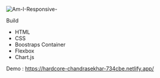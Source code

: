 

![Am-I-Responsive-](https://user-images.githubusercontent.com/40691793/89782766-12eaf780-db40-11ea-8a86-25c1c5f2f1b5.png)


Build
- HTML
- CSS
- Boostraps Container
- Flexbox
- Chart.js


Demo : https://hardcore-chandrasekhar-734cbe.netlify.app/
